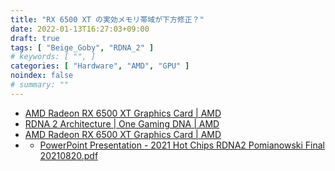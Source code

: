 ```yaml
---
title: "RX 6500 XT の実効メモリ帯域が下方修正？"
date: 2022-01-13T16:27:03+09:00
draft: true
tags: [ "Beige_Goby", "RDNA_2" ]
# keywords: [ "", ]
categories: [ "Hardware", "AMD", "GPU" ]
noindex: false
# summary: ""
---
```


 * [AMD Radeon RX 6500 XT Graphics Card | AMD](https://web.archive.org/web/20220104152019/https://www.amd.com/en/products/graphics/amd-radeon-rx-6500-xt)
 * [RDNA 2 Architecture | One Gaming DNA | AMD](https://www.amd.com/en/technologies/rdna-2)
 * [AMD Radeon RX 6500 XT Graphics Card | AMD](https://www.amd.com/en/products/graphics/amd-radeon-rx-6500-xt#product-specs)
 * [](https://hc33.hotchips.org/)
    * [PowerPoint Presentation - 2021 Hot Chips RDNA2 Pomianowski Final 20210820.pdf](https://hc33.hotchips.org/assets/program/conference/day2/2021%20Hot%20Chips%20RDNA2%20Pomianowski%20Final%2020210820.pdf)
